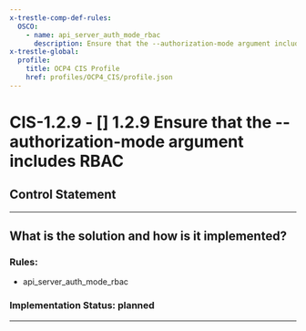 ```yaml
---
x-trestle-comp-def-rules:
  OSCO:
    - name: api_server_auth_mode_rbac
      description: Ensure that the --authorization-mode argument includes RBAC
x-trestle-global:
  profile:
    title: OCP4 CIS Profile
    href: profiles/OCP4_CIS/profile.json
---
```


# CIS-1.2.9 - \[\] 1.2.9 Ensure that the --authorization-mode argument includes RBAC

## Control Statement

______________________________________________________________________

## What is the solution and how is it implemented?

<!-- For implementation status enter one of: implemented, partial, planned, alternative, not-applicable -->

<!-- Note that the list of rules under ### Rules: is read-only and changes will not be captured after assembly to JSON -->

<!-- Add control implementation description here for control: CIS-1.2.9 -->

### Rules:

  - api_server_auth_mode_rbac

### Implementation Status: planned

______________________________________________________________________
